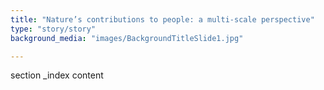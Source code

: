 ```yaml
---
title: "Nature’s contributions to people: a multi-scale perspective"
type: "story/story"
background_media: "images/BackgroundTitleSlide1.jpg"

---
```


section _index content